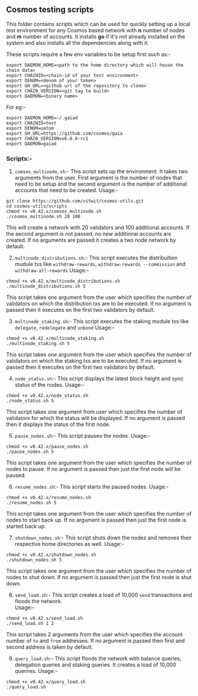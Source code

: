 ## Cosmos testing scripts

This folder contains scripts which can be used for quickly setting up a local test environment for any Cosmos based network with **n** number of nodes and **m** number of accounts.
It installs **go** if it's not already installed on the system and also installs all the dependencies along with it. 

These scripts require a few env variables to be setup first such as:-

```
export DAEMON_HOME=<path to the home directory which will house the chain data>
export CHAINID=<chain-id of your test environment>
export DENOM=<denom of your token>
export GH_URL=<github url of the repository to clone>
export CHAIN_VERSION=<git tag to build>
export DAEMON=<binary name>
```
For eg:- 
```
export DAEMON_HOME=~/.gaiad
export CHAINID=test
export DENOM=uatom
export GH_URL=https://github.com/cosmos/gaia
export CHAIN_VERSION=v6.0.0-rc1
export DAEMON=gaiad
```

### Scripts:-

1) `comsos_multinode.sh`:- This script sets up the environment. It takes two arguments from the user.
First argument is the number of nodes that need to be setup and the second argument is the number of additional accounts that need to be created. 
Usage:-
 ```
 git clone https://github.com/vitwit/cosmos-utils.git
 cd cosmos-utils/scripts
 chmod +x v0.42.x/comsos_multinode.sh
 ./cosmos_multinode.sh 20 100
 ```
 This will create a network with 20 validators and 100 additional accounts. If the second argument is not passed, no new additional accounts are created. 
 If no arguments are passed it creates a two node network by default.

2) `multinode_distributions.sh`:- This script executes the distribuition mudule txs like `withdraw-rewards`,
 `withdraw-rewards --commission` and `withdraw-all-rewards`
 Usage:-
 ```
 chmod +x v0.42.x/multinode_distributions.sh
 ./multinode_distributions.sh 5
 ```
 This script takes one argument from the user which specifies the number of validators on which the distribution txs are to be executed. If no argument is passed
 then it executes on the first two validators by default.
 
3) `multinode_staking.sh`:- This script executes the staking module txs like `delegate`, `redelegate` and `unbond`
 Usage:-
 ```
 chmod +x v0.42.x/multinode_staking.sh
 ./multinode_staking.sh 5
 ```
 This script takes one argument from the user which specifies the number of validators on which the staking txs are to be executed. If no argument is passed
 then it executes on the first two validators by default.
 
4) `node_status.sh`:- This script displays the latest block height and sync status of the nodes.
 Usage:-
 ```
 chmod +x v0.42.x/node_status.sh
 ./node_status.sh 5
 ```
 This script takes one argument from user which specifies the number of validators for which the status will be displayed. If no argument is passed then it displays 
 the status of the first node.
 
 5) `pause_nodes.sh`:- This script pauses the nodes.
  Usage:-
 ```
 chmod +x v0.42.x/pause_nodes.sh
 ./pause_nodes.sh 5
 ```
 This script takes one argument from the user which specifies the number of nodes to pause. If no argument is passed then just the first node will be paused.
 
 6) `resume_nodes.sh`:- This script starts the paused nodes.
   Usage:-
 ```
 chmod +x v0.42.x/resume_nodes.sh
 ./resume_nodes.sh 5
 ```
 This script takes one argument from the user which specifies the number of nodes to start back up. If no argument is passed then just the first node is started
 back up.
 
 7) `shutdown_nodes.sh`:- This script shuts down the nodes and removes their respective home directories as well.
   Usage:-
 ```
 chmod +x v0.42.x/shutdown_nodes.sh
 ./shutdown_nodes.sh 5
 ``` 
 This script takes one argument from the user which specifies the number of nodes to shut down. If no argument is passed then just the first node is shut down.
 
 8) `send_load.sh`:- This script creates a load of 10,000 `send` transactions and floods the network.  
    Usage:-
 ```
 chmod +x v0.42.x/send_load.sh
 ./send_load.sh 1 2
 ```
 This script takes 2 arguments from the user which specifies the account number of `to` and `from` addresses. If no argument is passed then first and second address is taken by default.
 
 9) `query_load.sh`:- This script floods the network with balance queries, delegation queries and staking queries. It creates a load of 10,000 querires.
     Usage:-
 ```
 chmod +x v0.42.x/query_load.sh
 ./query_load.sh
 ```
